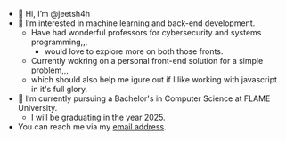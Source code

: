 - 👋 Hi, I’m @jeetsh4h
- 👀 I’m interested in machine learning and back-end development.
	- Have had wonderful professors for cybersecurity and systems programming,,,
  		- would love to explore more on both those fronts.
	- Currently wokring on a personal front-end solution for a simple problem,,,
   	- which should also help me igure out if I like working with javascript in it's full glory.
- 🌱 I’m currently pursuing a Bachelor's in Computer Science at FLAME University.
	- I will be graduating in the year 2025.
- You can reach me via my [email address](jeetsh4h@gmail.com).


<!---
jeetsh4h/jeetsh4h is a ✨ special ✨ repository because its `README.md` (this file) appears on your GitHub profile.
You can click the Preview link to take a look at your changes.
--->
